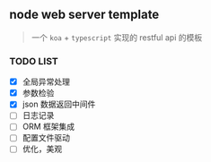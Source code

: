 ## node web server template

> 一个 `koa` + `typescript` 实现的 restful api 的模板

### TODO LIST

- [x] 全局异常处理
- [x] 参数检验
- [x] json 数据返回中间件
- [ ] 日志记录
- [ ] ORM 框架集成
- [ ] 配置文件驱动
- [ ] 优化，美观
